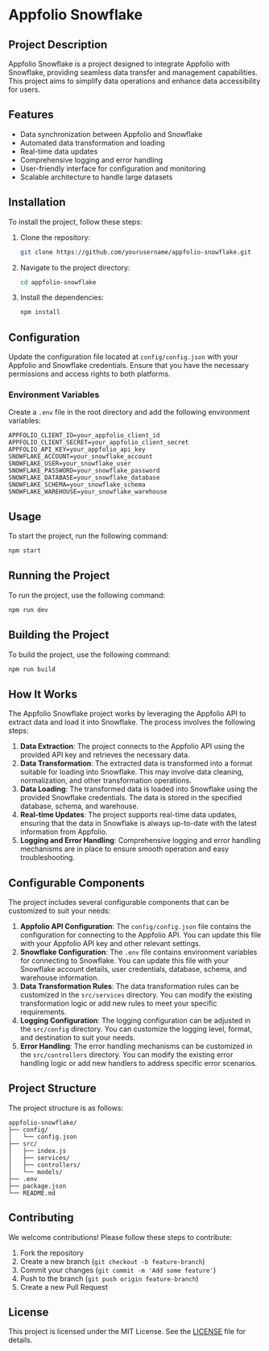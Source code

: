 # Appfolio Snowflake

## Project Description

Appfolio Snowflake is a project designed to integrate Appfolio with Snowflake, providing seamless data transfer and management capabilities. This project aims to simplify data operations and enhance data accessibility for users.

## Features

- Data synchronization between Appfolio and Snowflake
- Automated data transformation and loading
- Real-time data updates
- Comprehensive logging and error handling
- User-friendly interface for configuration and monitoring
- Scalable architecture to handle large datasets

## Installation

To install the project, follow these steps:

1. Clone the repository:
   ```bash
   git clone https://github.com/yourusername/appfolio-snowflake.git
   ```
2. Navigate to the project directory:
   ```bash
   cd appfolio-snowflake
   ```
3. Install the dependencies:
   ```bash
   npm install
   ```

## Configuration

Update the configuration file located at `config/config.json` with your Appfolio and Snowflake credentials. Ensure that you have the necessary permissions and access rights to both platforms.

### Environment Variables

Create a `.env` file in the root directory and add the following environment variables:

```plaintext
APPFOLIO_CLIENT_ID=your_appfolio_client_id
APPFOLIO_CLIENT_SECRET=your_appfolio_client_secret
APPFOLIO_API_KEY=your_appfolio_api_key
SNOWFLAKE_ACCOUNT=your_snowflake_account
SNOWFLAKE_USER=your_snowflake_user
SNOWFLAKE_PASSWORD=your_snowflake_password
SNOWFLAKE_DATABASE=your_snowflake_database
SNOWFLAKE_SCHEMA=your_snowflake_schema
SNOWFLAKE_WAREHOUSE=your_snowflake_warehouse
```

## Usage

To start the project, run the following command:

```bash
npm start
```

## Running the Project

To run the project, use the following command:

```bash
npm run dev
```

## Building the Project

To build the project, use the following command:

```bash
npm run build
```

## How It Works

The Appfolio Snowflake project works by leveraging the Appfolio API to extract data and load it into Snowflake. The process involves the following steps:

1. **Data Extraction**: The project connects to the Appfolio API using the provided API key and retrieves the necessary data.
2. **Data Transformation**: The extracted data is transformed into a format suitable for loading into Snowflake. This may involve data cleaning, normalization, and other transformation operations.
3. **Data Loading**: The transformed data is loaded into Snowflake using the provided Snowflake credentials. The data is stored in the specified database, schema, and warehouse.
4. **Real-time Updates**: The project supports real-time data updates, ensuring that the data in Snowflake is always up-to-date with the latest information from Appfolio.
5. **Logging and Error Handling**: Comprehensive logging and error handling mechanisms are in place to ensure smooth operation and easy troubleshooting.

## Configurable Components

The project includes several configurable components that can be customized to suit your needs:

1. **Appfolio API Configuration**: The `config/config.json` file contains the configuration for connecting to the Appfolio API. You can update this file with your Appfolio API key and other relevant settings.
2. **Snowflake Configuration**: The `.env` file contains environment variables for connecting to Snowflake. You can update this file with your Snowflake account details, user credentials, database, schema, and warehouse information.
3. **Data Transformation Rules**: The data transformation rules can be customized in the `src/services` directory. You can modify the existing transformation logic or add new rules to meet your specific requirements.
4. **Logging Configuration**: The logging configuration can be adjusted in the `src/config` directory. You can customize the logging level, format, and destination to suit your needs.
5. **Error Handling**: The error handling mechanisms can be customized in the `src/controllers` directory. You can modify the existing error handling logic or add new handlers to address specific error scenarios.

## Project Structure

The project structure is as follows:

```plaintext
appfolio-snowflake/
├── config/
│   └── config.json
├── src/
│   ├── index.js
│   ├── services/
│   ├── controllers/
│   └── models/
├── .env
├── package.json
└── README.md
```

## Contributing

We welcome contributions! Please follow these steps to contribute:

1. Fork the repository
2. Create a new branch (`git checkout -b feature-branch`)
3. Commit your changes (`git commit -m 'Add some feature'`)
4. Push to the branch (`git push origin feature-branch`)
5. Create a new Pull Request

## License

This project is licensed under the MIT License. See the [LICENSE](LICENSE) file for details.
